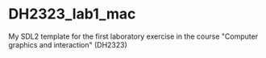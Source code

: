 # DH2323_lab1_mac
My SDL2 template for the first laboratory exercise in the course "Computer graphics and interaction" (DH2323)
